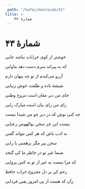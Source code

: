 ```yaml
---
_path: "/hafez/montasab/43"
title: >-
    شمارهٔ ۴۳
---
```

# شمارهٔ ۴۳

<div class="b" id="bn1"><div class="m1"><p>خوشتر از کوی خرابات نباشد جایی</p></div>
<div class="m2"><p>که به پیرانه سرم دست دهد ماوایی</p></div></div>
<div class="b" id="bn2"><div class="m1"><p>آرزو می‌کندم از تو چه پنهان دارم</p></div>
<div class="m2"><p>شیشهٔ باده و طلعت خوش زیبایی</p></div></div>
<div class="b" id="bn3"><div class="m1"><p>جای من دیر مغان است مروح وطنی</p></div>
<div class="m2"><p>رای من رای بتان است مبارک رایی</p></div></div>
<div class="b" id="bn4"><div class="m1"><p>چه کنی نوش که در دیر چو من شیدا نیست</p></div>
<div class="m2"><p>نیست این جز سخن بوالهوس رعنایی</p></div></div>
<div class="b" id="bn5"><div class="m1"><p>به ادب باش که هر کس نتواند گفتن</p></div>
<div class="m2"><p>سخن پیر مگر برهمنی یا رایی</p></div></div>
<div class="b" id="bn6"><div class="m1"><p>صنما غیر تو در خاطر ما کی گنجد</p></div>
<div class="m2"><p>که مرا نیست به غیر از تو به کس پروایی</p></div></div>
<div class="b" id="bn7"><div class="m1"><p>رحم کن بر دل مجروح خراب حافظ</p></div>
<div class="m2"><p>زآن که هست از پی امروز یقین فردایی</p></div></div>
